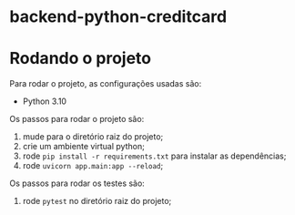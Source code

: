 # backend-python-creditcard

# Rodando o projeto

Para rodar o projeto, as configurações usadas são:

- Python 3.10

Os passos para rodar o projeto são:

1. mude para o diretório raiz do projeto;
2. crie um ambiente virtual python;
3. rode ```pip install -r requirements.txt``` para instalar as dependências;
4. rode ```uvicorn app.main:app --reload```;


Os passos para rodar os testes são:

1. rode ```pytest``` no diretório raiz do projeto;

